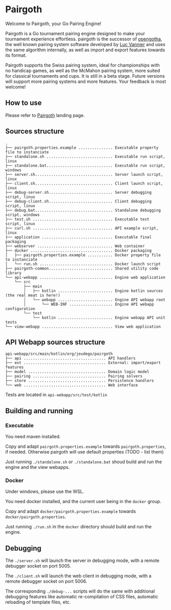 # Pairgoth

Welcome to Pairgoth, your Go Pairing Engine!

Pairgoth is a Go tournament pairing engine designed to make your tournament experience effortless. pairgoth is the successor of [opengotha](https://github.com/lucvannier/opengotha), the well known pairing system software developed by [Luc Vannier](http://vannier.info/jeux/accueil.htm) and uses the same algorithm internally, as well as import and export features towards its format.

Pairgoth supports the Swiss pairing system, ideal for championships with no handicap games, as well as the McMahon pairing system, more suited for classical tournaments and cups. It is still in a beta stage. Future versions will support more pairing systems and more features. Your feedback is most welcome!

## How to use

Please refer to [Pairgoth](https://pairgoth.jeudego.org) landing page.

## Sources structure

```
.
├── pairgoth.properties.example ............... Executable property file to instanciate
├── standalone.sh ............................. Executable run script, linux
├── standalone.bat............................. Executable run script, windows
├── server.sh.................................. Server launch script, linux
├── client.sh.................................. Client launch script, linux
├── debug-server.sh............................ Server debugging script, linux
├── debug-client.sh............................ Client debugging script, linux
├── debug.bat.................................. Standalone debugging script, windows
├── test.sh ................................... Executable test script, linux
├── curl.sh ................................... API example script, linux
├── application ............................... Executable final packaging
├── webserver ................................. Web container
├── docker .................................... Docker packaging
│   ├── pairgoth.properties.example ........... Docker property file to instanciate
│   └── run.sh ................................ Docker launch script
├── pairgoth-common............................ Shared utility code library
└── api-webapp ................................ Engine web application
    └── src
        ├── main
        │   ├── kotlin ........................ Engine kotlin sources (the real meat is here!)
        │   └── webapp ........................ Engine API webapp root
        │       └── WEB-INF ................... Engine API webapp configuration
        └── test
            └── kotlin ........................ Engine webapp API unit tests
└── view-webapp ............................... View web application
```

## API Webapp sources structure

```
api-webapp/src/main/kotlin/org/jeudego/pairgoth
├── api .................................... API handlers
├── ext .................................... External: import/export features
├── model .................................. Domain logic model
├── pairing ................................ Pairing solvers
├── store .................................. Persistence handlers
└── web .................................... Web interface
```

Tests are located in `api-webapp/src/test/kotlin`

## Building and running

### Executable

You need maven installed.

Copy and adapt `pairgoth.properties.example` towards `pairgoth.properties`, if needed. Otherwise pairgoth will use default properties (TODO - list them)

Just running `./standalone.sh` or `./standalone.bat` shoud build and run the engine and the view webapps.

### Docker

Under windows, please use the WSL.

You need docker installed, and the current user being in the `docker` group.

Copy and adapt `docker/pairgoth.properties.example` towards `docker/pairgoth.properties`.

Just running `./run.sh` in the `docker` directory should build and run the engine.

## Debugging

The `./server.sh` will launch the server in debugging mode, with a remote debugger socket on port 5005.

The `./client.sh` will launch the web client in debugging mode, with a remote debugger socket on port 5006.

The corresponding `./debug-...` scripts will do the same with additional debugging features like automatic re-compilation of CSS files, automatic reloading of template files, etc.
